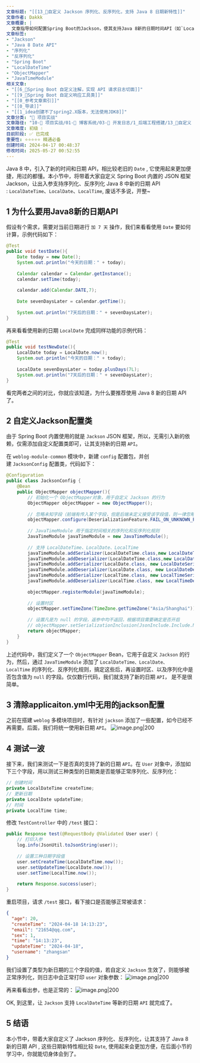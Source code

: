 ```yaml
---
文章标题: "[[13_📕自定义 Jackson 序列化、反序列化，支持 Java 8 日期新特性]]" 
文章作者: Dakkk
文章概要: |
  文章指导如何配置Spring Boot的Jackson，使其支持Java 8新的日期时间API（如`LocalDateTime`）的序列化与反序列化。通过自定义`ObjectMapper`和`JavaTimeModule`，有效解决了旧日期API的痛点，提供了详细配置和测试案例。
文章标签:
- "Jackson"
- "Java 8 Date API"
- "序列化"
- "反序列化"
- "Spring Boot"
- "LocalDateTime"
- "ObjectMapper"
- "JavaTimeModule"
相关文章:
- "[[6_📕Spring Boot 自定义注解，实现 API 请求日志切面]]"
- "[[9_📕Spring Boot 自定义响应工具类]]"
- "[[0_参考文章索引]]"
- "[[0_导读]]"
- "[[1_idea创建不了spring2.X版本，无法使用JDK8]]"
文章分类: "🚀 项目实战"
文章路径: "10-🚀 项目实战/01-📝 博客系统/03-📝 开发日志/1_后端工程搭建/13_📕自定义 Jackson 序列化、反序列化，支持 Java 8 日期新特性.md"
文章难度: 初级 💧
目前阶段: ✅ 已完成
重要性: ⭐⭐⭐⭐⭐ 精通必备
创建时间: 2024-04-17 00:48:37
修改时间: 2025-05-27 00:52:55
---
```


Java 8 中，引入了新的时间和日期 API，相比较老旧的 `Date` , 它使用起来更加便捷，用过的都懂。本小节中，将带着大家自定义 Spring Boot 内置的 JSON 框架 Jackson，让出入参支持序列化、反序列化 Java 8 中新的日期 API : `LocalDateTime`、`LocalDate`、`LocalTime`, 废话不多说，开整~
## 1 为什么要用Java8新的日期API

假设有个需求，需要对当前日期进行 `加 7 天` 操作，我们来看看使用 `Date` 要如何计算，示例代码如下：
```java
@Test  
public void testDate(){  
    Date today = new Date();  
    System.out.println("今天的日期：" + today);  
  
    Calendar calendar = Calendar.getInstance();  
    calendar.setTime(today);  
  
    calendar.add(Calendar.DATE,7);  
  
    Date sevenDaysLater = calendar.getTime();  
  
    System.out.println("7天后的日期：" + sevenDaysLater);  
}
```

再来看看使用新的日期 `LocalDate` 完成同样功能的示例代码：
```java
@Test  
public void testNewDate(){  
    LocalDate today = LocalDate.now();  
    System.out.println("今天的日期：" + today);  
  
    LocalDate sevenDaysLater = today.plusDays(7L);  
    System.out.println("7天后的日期：" + sevenDaysLater);  
}
```

看完两者之间的对比，你就应该知道，为什么要推荐使用 Java 8 新的日期 API 了。
## 2 自定义Jackson配置类

由于 Spring Boot 内置使用的就是 `Jackson` JSON 框架，所以，无需引入新的依赖，仅需添加自定义配置类即可，让其支持新的日期 `API`。

在 `weblog-module-common` 模块中，新建 `config` 配置包，并创建 `JacksonConfig` 配置类，代码如下：
```java
@Configuration
public class JacksonConfig {  
    @Bean  
    public ObjectMapper objectMapper(){  
        // 初始化一个 ObjectMapper对象，用于自定义 Jackson 的行为  
        ObjectMapper objectMapper = new ObjectMapper();  
  
        // 忽略未知字段（前端有传入某个字段，但是后端未定义接受该字段值，则一律忽略掉）  
        objectMapper.configure(DeserializationFeature.FAIL_ON_UNKNOWN_PROPERTIES,false);  
  
        // JavaTimeModule 用于指定时间相关的序列化和反序列化规则  
        JavaTimeModule javaTimeModule = new JavaTimeModule();  
  
        // 支持 LocalDateTime、LocalDate、LocalTime  
        javaTimeModule.addSerializer(LocalDateTime.class,new LocalDateTimeSerializer(DateTimeFormatter.ofPattern("yyyy-MM-dd HH:mm:ss")));  
        javaTimeModule.addDeserializer(LocalDateTime.class,new LocalDateTimeDeserializer(DateTimeFormatter.ofPattern("yyyy-MM-dd HH:mm:ss")));  
        javaTimeModule.addSerializer(LocalDate.class, new LocalDateSerializer(DateTimeFormatter.ofPattern("yyyy-MM-dd")));  
        javaTimeModule.addDeserializer(LocalDate.class, new LocalDateDeserializer(DateTimeFormatter.ofPattern("yyyy-MM-dd")));  
        javaTimeModule.addSerializer(LocalTime.class, new LocalTimeSerializer(DateTimeFormatter.ofPattern("HH:mm:ss")));  
        javaTimeModule.addDeserializer(LocalTime.class, new LocalTimeDeserializer(DateTimeFormatter.ofPattern("HH:mm:ss")));  
          
        objectMapper.registerModule(javaTimeModule);  
          
        // 设置时区  
        objectMapper.setTimeZone(TimeZone.getTimeZone("Asia/Shanghai"));  
          
        // 设置凡是为 null 的字段，返参中均不返回，根据项目需要确定是否开启  
        // objectMapper.setSerializationInclusion(JsonInclude.Include.NON_NULL);  
        return objectMapper;  
    }  
}
```

上述代码中，我们定义了一个 `ObjectMapper` Bean，它用于自定义 `Jackson` 的行为，然后，通过 `JavaTimeModule` 添加了 `LocalDateTime、LocalDate、LocalTime` 的序列化、反序列化规则，搞定这些后，再设置时区、以及序列化中是否包含值为 `null` 的字段。仅仅数行代码，我们就支持了新的日期 `API`， 是不是很简单。
## 3 清除applicaiton.yml中无用的jackson配置

之前在搭建 `weblog` 多模块项目时，有针对 `jackson` 添加了一些配置，如今已经不再需要。后面，我们将统一使用新日期 `API`。
![image.png|200](https://my-obsidian-image.oss-cn-guangzhou.aliyuncs.com/2024/04/2b66b230ff21eae64f52d93bd51375ec.png)

## 4 测试一波

接下来，我们来测试一下是否真的支持了新的日期 `API`。在 `User` 对象中，添加如下三个字段，用以测试三种类型的日期类是否能够正常序列化、反序列化：
```java
// 创建时间  
private LocalDateTime createTime;  
// 更新日期  
private LocalDate updateTime;  
// 时间  
private LocalTime time;
```

修改 `TestController` 中的 `/test` 接口：
```java
public Response test(@RequestBody @Validated User user) {  
    // 打印入参  
    log.info(JsonUtil.toJsonString(user));  
  
    // 设置三种日期字段值  
    user.setCreateTime(LocalDateTime.now());  
    user.setUpdateTime(LocalDate.now());  
    user.setTime(LocalTime.now());  
  
    return Response.success(user);  
}
```

重启项目，请求 `/test` 接口，看下接口是否能够正常被请求：
```json
{
  "age": 20,
  "createTime": "2024-04-18 14:13:23",
  "email": "21654@qq.com",
  "sex": 1,
  "time": "14:13:23",
  "updateTime": "2024-04-18",
  "username": "zhangsan"
}
```

我们设置了类型为新日期的三个字段的值，若自定义 `Jackson` 生效了，则能够被正常序列化，则日志中会正常打印 `user` 对象参数：
![image.png|200](https://my-obsidian-image.oss-cn-guangzhou.aliyuncs.com/2024/04/cc8e50a22862bc502317d3d375f5b358.png)

再来看看出参，也是正常的：
![image.png|200](https://my-obsidian-image.oss-cn-guangzhou.aliyuncs.com/2024/04/160fea7e5e97a2958532a01dfb78a865.png)

OK, 到这里，让 `Jackson` 支持 `LocalDateTime` 等新的日期 `API` 就完成了。
## 5 结语

本小节中，带着大家自定义了 Jackson 序列化、反序列化，让其支持了 Java 8 新的日期 API , 这些日期新特性相比较 `Date`, 使用起来会更加方便，在后面小节的学习中，你就能切身体会到了。